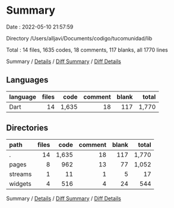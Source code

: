 # Summary

Date : 2022-05-10 21:57:59

Directory /Users/alljavi/Documents/codigo/tucomunidad/lib

Total : 14 files,  1635 codes, 18 comments, 117 blanks, all 1770 lines

Summary / [Details](details.md) / [Diff Summary](diff.md) / [Diff Details](diff-details.md)

## Languages
| language | files | code | comment | blank | total |
| :--- | ---: | ---: | ---: | ---: | ---: |
| Dart | 14 | 1,635 | 18 | 117 | 1,770 |

## Directories
| path | files | code | comment | blank | total |
| :--- | ---: | ---: | ---: | ---: | ---: |
| . | 14 | 1,635 | 18 | 117 | 1,770 |
| pages | 8 | 962 | 13 | 77 | 1,052 |
| streams | 1 | 11 | 1 | 5 | 17 |
| widgets | 4 | 516 | 4 | 24 | 544 |

Summary / [Details](details.md) / [Diff Summary](diff.md) / [Diff Details](diff-details.md)